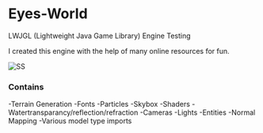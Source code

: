 # Eyes-World
LWJGL (Lightweight Java Game Library) Engine Testing

I created this engine with the help of many online resources for fun.

![SS](https://i.imgur.com/tSsulog.jpg)

### Contains
-Terrain Generation
-Fonts
-Particles
-Skybox
-Shaders
-Watertransparancy/reflection/refraction
-Cameras
-Lights
-Entities
-Normal Mapping
-Various model type imports
